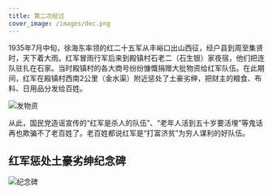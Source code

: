 ```yaml
---
title: 第二次经过
cover_image: /images/dec.png
---
```


1935年7月中旬，徐海东率领的红二十五军从丰峪口出山西征，经户县到周至集贤时，天下着大雨。红军冒雨行军后来到殿镇村石老二（石生银）家夜宿，他们把连队驻扎在石家。当时殿镇村的各大商号纷纷慷慨捐赠大批物资给红军队伍。在此期间，红军在殿镇村西南2公里（金水渠）附近惩处了土豪劣绅，把财主的粮食、布料、日用品分发给百姓。

![发物资](/images/fwz.png)

从此，国民党造谣宣传的“红军是杀人的队伍”、“老年人活到五十岁要活埋”等鬼话再也欺骗不了老百姓了。老百姓都说红军是“打富济贫”为穷人谋利的好队伍。

## 红军惩处土豪劣绅纪念碑

![纪念碑](/images/hjjnb.jpg)